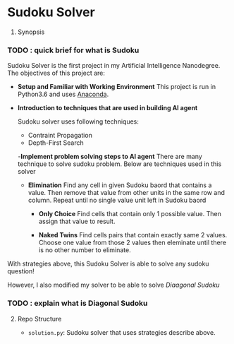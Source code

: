 # Sudoku Solver

1. Synopsis

### TODO : quick brief for what is Sudoku

Sudoku Solver is the first project in my Artificial Intelligence Nanodegree. The objectives of this project are:
   
- **Setup and Familiar with Working Environment**
	This project is run in Python3.6 and uses [Anaconda](https://www.continuum.io/downloads).

- **Introduction to techniques that are used in building AI agent**
     
  Sudoku solver uses following techniques:
  - Contraint Propagation
  - Depth-First Search

  -**Implement problem solving steps to AI agent**
    There are many technique to solve sudoku problem. Below are techniques used in this solver 

  - **Elimination**
    Find any cell in given Sudoku baord that contains a value. Then remove that value from other units in the same row and column. Repeat until no single value unit left in Sudoku baord

	- **Only Choice**
	  Find cells that contain only 1 possible value. Then assign that value to result.

	- **Naked Twins**
		Find cells pairs that contain exactly same 2 values. Choose one value from those 2 values then eleminate until there is no other number to eliminate.

With strategies above, this Sudoku Solver is able to solve any sudoku question!

However, I also modified my solver to be able to solve _Diaagonal Sudoku_

### TODO : explain what is Diagonal Sudoku

2. Repo Structure

   - `solution.py`: Sudoku solver that uses strategies describe above.
